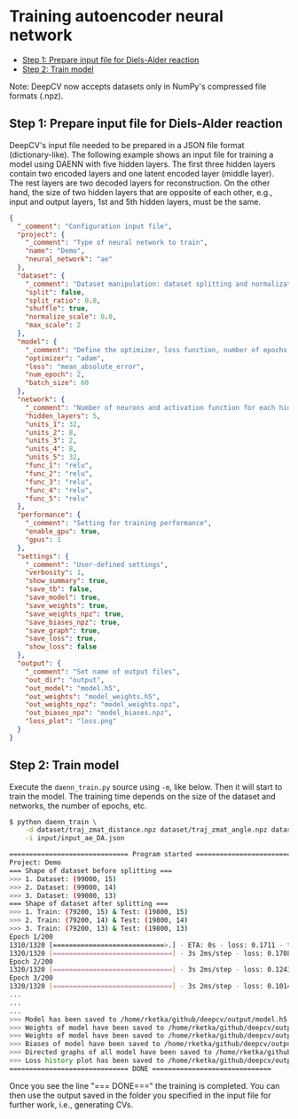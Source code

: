 # Training autoencoder neural network <!-- omit in toc -->

- [Step 1: Prepare input file for Diels-Alder reaction](#step-1-prepare-input-file-for-diels-alder-reaction)
- [Step 2: Train model](#step-2-train-model)

Note: DeepCV now accepts datasets only in NumPy's compressed file formats (.npz).

## Step 1: Prepare input file for Diels-Alder reaction

DeepCV's input file needed to be prepared in a JSON file format (dictionary-like).
The following example shows an input file for training a model using DAENN with five hidden layers.
The first three hidden layers contain two encoded layers and one latent encoded layer (middle layer).
The rest layers are two decoded layers for reconstruction.
On the other hand, the size of two hidden layers that are opposite of each other, e.g., input and output layers, 1st and 5th hidden layers, must be the same.

```JSON
{
  "_comment": "Configuration input file",
  "project": {
    "_comment": "Type of neural network to train",
    "name": "Demo",
    "neural_network": "ae"
  },
  "dataset": {
    "_comment": "Dataset manipulation: dataset splitting and normalization",
    "split": false,
    "split_ratio": 0.8,
    "shuffle": true,
    "normalize_scale": 0.0,
    "max_scale": 2
  },
  "model": {
    "_comment": "Define the optimizer, loss function, number of epochs, and batch size",
    "optimizer": "adam",
    "loss": "mean_absolute_error",
    "num_epoch": 2,
    "batch_size": 60
  },
  "network": {
    "_comment": "Number of neurons and activation function for each hidden layer",
    "hidden_layers": 5,
    "units_1": 32,
    "units_2": 8,
    "units_3": 2,
    "units_4": 8,
    "units_5": 32,
    "func_1": "relu",
    "func_2": "relu",
    "func_3": "relu",
    "func_4": "relu",
    "func_5": "relu"
  },
  "performance": {
    "_comment": "Setting for training performance",
    "enable_gpu": true,
    "gpus": 1
  },
  "settings": {
    "_comment": "User-defined settings",
    "verbosity": 1,
    "show_summary": true,
    "save_tb": false,
    "save_model": true,
    "save_weights": true,
    "save_weights_npz": true,
    "save_biases_npz": true,
    "save_graph": true,
    "save_loss": true,
    "show_loss": false
  },
  "output": {
    "_comment": "Set name of output files",
    "out_dir": "output",
    "out_model": "model.h5",
    "out_weights": "model_weights.h5",
    "out_weights_npz": "model_weights.npz",
    "out_biases_npz": "model_biases.npz",
    "loss_plot": "loss.png"
  }
}
```

## Step 2: Train model

Execute the `daenn_train.py` source using `-m`, like below. Then it will start to train the model.
The training time depends on the size of the dataset and networks, the number of epochs, etc.

```sh
$ python daenn_train \
    -d dataset/traj_zmat_distance.npz dataset/traj_zmat_angle.npz dataset/traj_zmat_torsion.npz \
    -i input/input_ae_DA.json

============================== Program started ==============================
Project: Demo
=== Shape of dataset before splitting ===
>>> 1. Dataset: (99000, 15)
>>> 2. Dataset: (99000, 14)
>>> 3. Dataset: (99000, 13)
=== Shape of dataset after splitting ===
>>> 1. Train: (79200, 15) & Test: (19800, 15)
>>> 2. Train: (79200, 14) & Test: (19800, 14)
>>> 3. Train: (79200, 13) & Test: (19800, 13)
Epoch 1/200
1310/1320 [============================>.] - ETA: 0s - loss: 0.1711 - tf_op_layer_split_loss: 0.0480 - tf_op_layer_split_1_loss: 0.0373 - tf_op_layer_split_2_loss: 0.0857
1320/1320 [==============================] - 3s 2ms/step - loss: 0.1708 - tf_op_layer_split_loss: 0.0479 - tf_op_layer_split_1_loss: 0.0373 - tf_op_layer_split_2_loss: 0.0856 - val_loss: 0.1334 - val_tf_op_layer_split_loss: 0.0287 - val_tf_op_layer_split_1_loss: 0.0317 - val_tf_op_layer_split_2_loss: 0.0730
Epoch 2/200
1320/1320 [==============================] - 3s 2ms/step - loss: 0.1243 - tf_op_layer_split_loss: 0.0262 - tf_op_layer_split_1_loss: 0.0302 - tf_op_layer_split_2_loss: 0.0679 - val_loss: 0.1066 - val_tf_op_layer_split_loss: 0.0229 - val_tf_op_layer_split_1_loss: 0.0283 - val_tf_op_layer_split_2_loss: 0.0554
Epoch 3/200
1320/1320 [==============================] - 3s 2ms/step - loss: 0.1014 - tf_op_layer_split_loss: 0.0215 - tf_op_layer_split_1_loss: 0.0277 - tf_op_layer_split_2_loss: 0.0522 - val_loss: 0.0967 - val_tf_op_layer_split_loss: 0.0219 - val_tf_op_layer_split_1_loss: 0.0273 - val_tf_op_layer_split_2_loss: 0.0475
...
...
...
>>> Model has been saved to /home/rketka/github/deepcv/output/model.h5
>>> Weights of model have been saved to /home/rketka/github/deepcv/output/model_weights.h5
>>> Weights of model have been saved to /home/rketka/github/deepcv/output/model_weights.npz
>>> Biases of model have been saved to /home/rketka/github/deepcv/output/model_biases.npz
>>> Directed graphs of all model have been saved to /home/rketka/github/deepcv/output
>>> Loss history plot has been saved to /home/rketka/github/deepcv/output/loss.png
============================== DONE ==============================
```

Once you see the line "=== DONE===" the training is completed.
You can then use the output saved in the folder you specified in the input file for further work, i.e., generating CVs.
